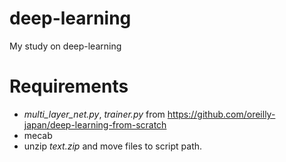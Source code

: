 # deep-learning
My study on deep-learning

# Requirements
- *multi_layer_net.py*, *trainer.py* from https://github.com/oreilly-japan/deep-learning-from-scratch
- mecab
- unzip *text.zip* and move files to script path.
